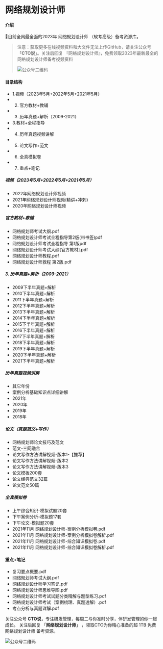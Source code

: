 # 网络规划设计师

#### 介绍
💯目前全网最全面的2023年 网络规划设计师 （软考高级）备考资源库。

> 注意：获取更多在线视频资料和大文件无法上传GitHub，请关注公众号「**CTO说**」。关注后回复  『网络规划设计师』，免费领取2023年最新最全的网络规划设计师备考视频资料
>
> ![公众号二维码](https://cdn-static.uoko.com/qrcode.jpg)


#### 目录结构
 - 1.视频（2023年5月+2022年5月+2021年5月）
 - 2. 官方教材+教辅
 - 3. 历年真题+解析（2009-2021）
 - 3.教材+全程指导
 - 4. 历年真题视频讲解
 - 5. 论文写作+范文
 - 6. 全真模拟卷
 - 7. 重点+笔记

##### 视频（2023年5月+2022年5月+2021年5月）
 - 2022年网络规划设计师视频
 - 2021年网络规划设计师视频(精讲+冲刺)
 - 2020年网络规划设计师视频
 
   
##### 官方教材+教辅
 - 网络规划师考试大纲.pdf
 - 网络规划设计师考试全程指导第2版(带书签)pdf
 - 网络规划设计师考试全程指导 第1版pdf
 - 网络规划设计师考试大纲[官方教材].pdf
 - 网络规划设计师教程.pdf
 - 网络规划设计师救程 第2版.pdf
 
 
##### 3. 历年真题+解析（2009-2021）
 - 2009下半年真题+解析
 - 2010下半年真题+解析
 - 2011下半年真题+解析
 - 2012下半年真题+解析
 - 2013下半年真题+解析
 - 2014下半年真题+解析
 - 2015下半年真题+解析
 - 2016下半年真题+解析
 - 2017下半年真题+解析
 - 2018下半年真题+解析
 - 2019下半年真题+解析
 - 2020下半年真题+解析
 - 2021下半年真题+解析
 
##### 历年真题视频讲解
 - 其它年份
 - 案例分析基础知识点详细讲解
 - 2021年
 - 2020年
 - 2019年
 - 2018年

##### 论文（真题范文+写作）
 - 网络规划师论文技巧及范文
 - 范文-三网融合
 - 论文写作方法讲解视频-版本1-【推荐】
 - 论文写作方法讲解视频-版本2
 - 论文写作方法讲解视频-版本3
 - 论文模板200套
 - 论文经典范文32篇
 - 论文范文50篇
 
##### 全真模拟卷
 - 上午综合知识-模拟试题20套
 - 下午案例分析-模拟题17套
 - 下午论文-模拟题20套
 - 2021年11月 网络规划设计师-案例分析模拟卷.pdf
 - 2021年11月 网络规划设计师-案例分析模拟卷解析.pdf
 - 2021年11月 网络规划设计师-综合知识模拟卷.pdf
 - 2021年11月 网络规划设计师-综合知识模拟卷解析.pdf
 
#### 重点+笔记
 - 复习要点概要.pdf
 - 网络规划师考试大纲.pdf
 - 网络规划设计师学习笔记.pdf
 - 网络规划设计师思维导图.pdf
 - 网络规划设计师考试试题分类精解与题型练习.pdf
 - 网络规划设计师考试（案例梳理、真题透解）.pdf
 - 考点分析与真题详解.pdf


关注公众号 **CTO说**，专注研发管理，每周二与你准时分享，伴研发管理的你一起成长。
关注后回复 「**网络规划设计师**」 ，领取CTO为你精心准备的超 1TB 免费 网络规划设计师 备考资源。


![公众号二维码](https://cdn-static.uoko.com/qrcode.jpg)
